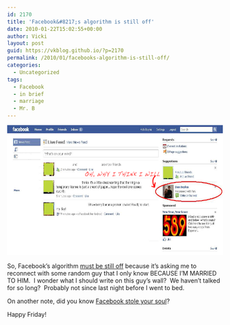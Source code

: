 ```yaml
---
id: 2170
title: 'Facebook&#8217;s algorithm is still off'
date: 2010-01-22T15:02:55+00:00
author: Vicki
layout: post
guid: https://vkblog.github.io/?p=2170
permalink: /2010/01/facebooks-algorithm-is-still-off/
categories:
  - Uncategorized
tags:
  - Facebook
  - in brief
  - marriage
  - Mr. B
---
```

[](https://raw.githubusercontent.com/vkblog/vkblog.github.io/master/public/img/2010/01/reconnectfb.png)[<img class="aligncenter size-full wp-image-2171" title="reconnectfb" src="https://raw.githubusercontent.com/vkblog/vkblog.github.io/master/public/img/2010/01/reconnectfb1.png" alt="" width="625" height="303" />](https://raw.githubusercontent.com/vkblog/vkblog.github.io/master/public/img/2010/01/reconnectfb1.png)

So, Facebook&#8217;s algorithm [must be still off](http://www.tomsguide.com/us/Facebook-reconnect-dead-users,news-4968.html) because it&#8217;s asking me to reconnect with some random guy that I only know BECAUSE I&#8217;M MARRIED TO HIM.  I wonder what I should write on this guy&#8217;s wall?  We haven&#8217;t talked for so long?  Probably not since last night before I went to bed.

On another note, did you know [Facebook stole your soul](http://therumpus.net/2010/01/conversations-about-the-internet-5-anonymous-facebook-employee/?full=yes&utm_source=twitterfeed&utm_medium=twitter)?

Happy Friday!